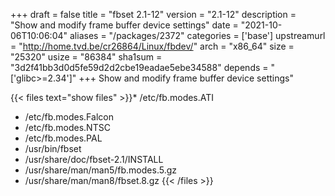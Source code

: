 +++
draft = false
title = "fbset 2.1-12"
version = "2.1-12"
description = "Show and modify frame buffer device settings"
date = "2021-10-06T10:06:04"
aliases = "/packages/2372"
categories = ['base']
upstreamurl = "http://home.tvd.be/cr26864/Linux/fbdev/"
arch = "x86_64"
size = "25320"
usize = "86384"
sha1sum = "3d2f41bb3d0d5fe59d2d2cbe19eadae5ebe34588"
depends = "['glibc>=2.34']"
+++
Show and modify frame buffer device settings"

{{< files text="show files" >}}* /etc/fb.modes.ATI
* /etc/fb.modes.Falcon
* /etc/fb.modes.NTSC
* /etc/fb.modes.PAL
* /usr/bin/fbset
* /usr/share/doc/fbset-2.1/INSTALL
* /usr/share/man/man5/fb.modes.5.gz
* /usr/share/man/man8/fbset.8.gz
{{< /files >}}